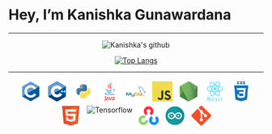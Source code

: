 # Hey, I’m Kanishka Gunawardana


---
<div align="center">

![Kanishka's github ](https://github-readme-stats.vercel.app/api?username=KATTA-00&count_private=true&theme=dark&bg_color=000000&show_icons=true&ring_color=FF6500) 

</div>
<div align="center">
 
[![Top Langs](https://github-readme-stats.vercel.app/api/top-langs/?username=KATTA-00&langs_count=10&count_private=true&theme=dark&bg_color=000000&layout=compact&show_icons=true)](https://github.com/anuraghazra/github-readme-stats)<br>

</div>

---
<p align="center">
<img src="https://github.com/devicons/devicon/blob/master/icons/c/c-original.svg" title="c" alt="c" height="40" style="vertical-align:top; margin:4px"/>
<img src="https://github.com/devicons/devicon/blob/master/icons/cplusplus/cplusplus-original.svg" title="c++" alt="c++" height="40" style="vertical-align:top; margin:4px"/>
<img src="https://raw.githubusercontent.com/github/explore/80688e429a7d4ef2fca1e82350fe8e3517d3494d/topics/python/python.png" alt="Python" height="40" style="vertical-align:top; margin:4px">
<img src="https://github.com/devicons/devicon/blob/master/icons/java/java-original-wordmark.svg" title="Java" alt="Java" height="40" style="vertical-align:top; margin:4px"/>
<img src="https://github.com/devicons/devicon/blob/master/icons/mysql/mysql-original-wordmark.svg" alt="mysql" height="40" style="vertical-align:top; margin:4px">
<img src="https://raw.githubusercontent.com/github/explore/80688e429a7d4ef2fca1e82350fe8e3517d3494d/topics/javascript/javascript.png" alt="Javascript" height="40" style="vertical-align:top; margin:4px">
<img src="https://raw.githubusercontent.com/github/explore/80688e429a7d4ef2fca1e82350fe8e3517d3494d/topics/nodejs/nodejs.png" alt="nodejs" height="40" style="vertical-align:top; margin:4px">
<img src="https://github.com/devicons/devicon/blob/master/icons/react/react-original-wordmark.svg" title="React" alt="React" height="40" style="vertical-align:top; margin:4px"/>
<img src="https://github.com/devicons/devicon/blob/master/icons/css3/css3-plain-wordmark.svg"  title="CSS3" alt="CSS" height="40" style="vertical-align:top; margin:4px"/>
<img src="https://github.com/devicons/devicon/blob/master/icons/html5/html5-original.svg" title="HTML5" alt="HTML" height="40" style="vertical-align:top; margin:4px"/>
<!-- <img src="https://github.com/devicons/devicon/blob/master/icons/github/github-original.svg" title="Github" alt="Github" height="40" style="vertical-align:top; margin:4px"/> -->
<img src="https://github.com/valohai/ml-logos/blob/master/tensorflow-tf.svg" title="Tensorflow" alt="Tensorflow" height="40" style="vertical-align:top; margin:4px"/>
<img src="https://github.com/devicons/devicon/blob/master/icons/opencv/opencv-original.svg" title="OpenCV" alt="OpenCV" height="40" style="vertical-align:top; margin:4px"/>
<img src="https://raw.githubusercontent.com/github/explore/80688e429a7d4ef2fca1e82350fe8e3517d3494d/topics/arduino/arduino.png" alt="arduino" height="40" style="vertical-align:top; margin:4px">
<img src="https://github.com/devicons/devicon/blob/master/icons/git/git-original.svg" alt="Git" height="40" style="vertical-align:top; margin:4px">

<!--[GitHub Snake Light](./dist/github-contribution-grid-snake#gh-light-mode-only)
![GitHub Snake dark](./dist/github-contribution-grid-snake-dark.svg#gh-dark-mode-only)-->

